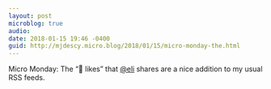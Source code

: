 ```yaml
---
layout: post
microblog: true
audio: 
date: 2018-01-15 19:46 -0400
guid: http://mjdescy.micro.blog/2018/01/15/micro-monday-the.html
---
```

Micro Monday: The “🙌 likes” that [@eli](https://micro.blog/eli) shares are a nice addition to my usual RSS feeds.
